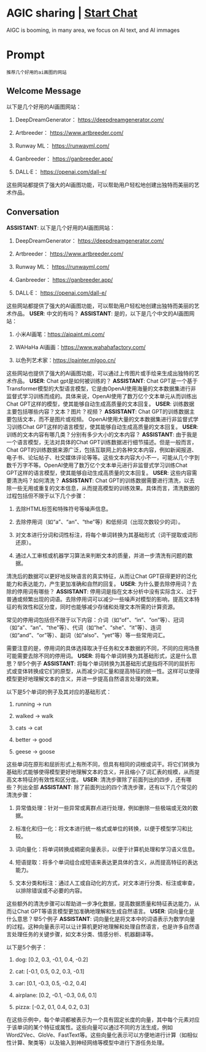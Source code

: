

# AGIC sharing | [Start Chat](https://gptcall.net/chat.html?data=%7B%22contact%22%3A%7B%22id%22%3A%22jdREKOm4psuMDgNDLBgO0%22%2C%22flow%22%3Atrue%7D%7D)
AIGC is booming, in many area, we focus on AI text, and AI immages

# Prompt

```
推荐几个好用的ai画图的网站
```

## Welcome Message
以下是几个好用的AI画图网站：



1. DeepDreamGenerator： https://deepdreamgenerator.com/

2. Artbreeder： https://www.artbreeder.com/

3. Runway ML： https://runwayml.com/

4. Ganbreeder： https://ganbreeder.app/

5. DALL·E： https://openai.com/dall-e/



这些网站都提供了强大的AI画图功能，可以帮助用户轻松地创建出独特而美丽的艺术作品。

## Conversation

**ASSISTANT**: 以下是几个好用的AI画图网站：



1. DeepDreamGenerator： https://deepdreamgenerator.com/

2. Artbreeder： https://www.artbreeder.com/

3. Runway ML： https://runwayml.com/

4. Ganbreeder： https://ganbreeder.app/

5. DALL·E： https://openai.com/dall-e/



这些网站都提供了强大的AI画图功能，可以帮助用户轻松地创建出独特而美丽的艺术作品。
**USER**: 中文的有吗？
**ASSISTANT**: 是的，以下是几个中文的AI画图网站：



1. 小米AI画笔：https://aipaint.mi.com/

2. WAHaHa AI画画：https://www.wahahafactory.com/

3. 以色列艺术家：https://painter.mlgoo.cn/



这些网站也提供了强大的AI画图功能，可以通过上传图片或手绘来生成出独特的艺术作品。
**USER**: Chat gpt是如何被训练的？
**ASSISTANT**: Chat GPT是一个基于Transformer模型的大型语言模型，它是由OpenAI使用海量的文本数据集进行非监督式学习训练而成的。具体来说，OpenAI使用了数万亿个文本单元从而训练出Chat GPT这样的模型，使其能够自动生成高质量的文本回复。
**USER**: 训练数据主要包括哪些内容？文本？图片？视频？
**ASSISTANT**: Chat GPT的训练数据主要包括文本，而不是图片或视频。 OpenAI使用大量的文本数据集进行非监督式学习训练Chat GPT这样的语言模型，使其能够自动生成高质量的文本回复。
**USER**: 训练的文本内容有哪几类？分别有多少大小的文本内容？
**ASSISTANT**: 由于我是一个语言模型，无法对具体的Chat GPT训练数据进行细节描述。但是一般而言，Chat GPT的训练数据来源广泛，包括互联网上的各种文本内容，例如新闻报道、电子书、论坛帖子、社交媒体评论等等。这些文本内容大小不一，可能从几个字到数千万字不等。OpenAI使用了数万亿个文本单元进行非监督式学习训练Chat GPT这样的语言模型，使其能够自动生成高质量的文本回复。
**USER**: 这些内容需要清洗吗？如何清洗？
**ASSISTANT**: Chat GPT的训练数据需要进行清洗，以去除一些无用或重复的文本信息，从而提高模型的训练效果。具体而言，清洗数据的过程包括但不限于以下几个步骤：



1. 去除HTML标签和特殊符号等噪声信息。

2. 去除停用词（如“a”、“an”、“the”等）和低频词（出现次数较少的词）。

3. 对文本进行分词和词性标注，将每个单词转换为其基础形式（词干提取或词形还原）。

4. 通过人工审核或机器学习算法来判断文本的质量，并进一步清洗有问题的数据。



清洗后的数据可以更好地反映语言的真实特征，从而让Chat GPT获得更好的泛化能力和表达能力，产生更加准确和自然的回复。
**USER**: 为什么要去除停用词？去除的停用词有哪些？
**ASSISTANT**: 停用词是指在文本分析中没有实际含义、过于普通或频繁出现的词语。去除停用词可以减少一些噪声对模型的影响，提高文本特征的有效性和区分度，同时也能够减少存储和处理文本所需的计算资源。



常见的停用词包括但不限于以下内容：介词（如“of”、“in”、“on”等）、冠词（如“a”、“an”、“the”等）、代词（如“he”、“she”、“it”等）、连词（如“and”、“or”等）、副词（如“also”、“yet”等）等一些常用词汇。



需要注意的是，停用词的具体选择取决于任务和文本数据的不同，不同的应用场景可能需要去除不同的停用词。
**USER**: 将每个单词转换为其基础形式，这是什么意思？举5个例子
**ASSISTANT**: 将每个单词转换为其基础形式是指将不同的屈折形式或变体转换成它们的原型，从而减少词汇量和提高特征的统一性。这样可以使得模型更好地理解文本的含义，并进一步提高自然语言处理的效果。



以下是5个单词的例子及其对应的基础形式：



1. running -> run

2. walked -> walk

3. cats -> cat

4. better -> good

5. geese -> goose



这些单词在原形和屈折形式上有所不同，但具有相同的词根或词干。将它们转换为基础形式能够使得模型更好地理解文本的含义，并且缩小了词汇表的规模，从而提高文本特征的有效性和区分度。
**USER**: 清洗步骤除了前面列出的四步，还有哪些？列出全部
**ASSISTANT**: 除了前面列出的四个清洗步骤，还有以下几个常见的清洗步骤：



1. 异常值处理：针对一些异常或离群点进行处理，例如删除一些极端或无效的数据。

2. 标准化和归一化：将文本进行统一格式或单位的转换，以便于模型学习和比较。

3. 词向量化：将单词转换成稠密向量表示，以便于计算机处理和学习语义信息。

4. 短语提取：将多个单词组合成短语来表达更具体的含义，从而提高特征的表达能力。

5. 文本分类和标注：通过人工或自动化的方式，对文本进行分类、标注或审查，以排除错误或不必要的内容。



这些额外的清洗步骤可以帮助进一步净化数据，提高数据质量和特征表达能力，从而让Chat GPT等语言模型更加准确地理解和生成自然语言。
**USER**: 词向量化是什么意思？举5个例子
**ASSISTANT**: 词向量化是将文本中的词语表示为数学向量的过程。这种向量表示可以让计算机更好地理解和处理自然语言，也是许多自然语言处理任务的关键步骤，如文本分类、情感分析、机器翻译等。



以下是5个例子：



1. dog: [0.2, 0.3, -0.1, 0.4, -0.2]

2. cat: [-0.1, 0.5, 0.2, 0.3, -0.1]

3. car: [0.1, -0.3, 0.5, -0.2, 0.4]

4. airplane: [0.2, -0.1, -0.3, 0.6, 0.1]

5. pizza: [-0.2, 0.1, 0.4, 0.2, 0.3]



在这些示例中，每个单词都被表示为一个具有固定长度的向量，其中每个元素对应于该单词的某个特征或属性。这些向量可以通过不同的方法生成，例如Word2Vec、GloVe、FastText等。这些向量化表示可以方便地进行计算（如相似性计算、聚类等）以及输入到神经网络等模型中进行下游任务处理。

